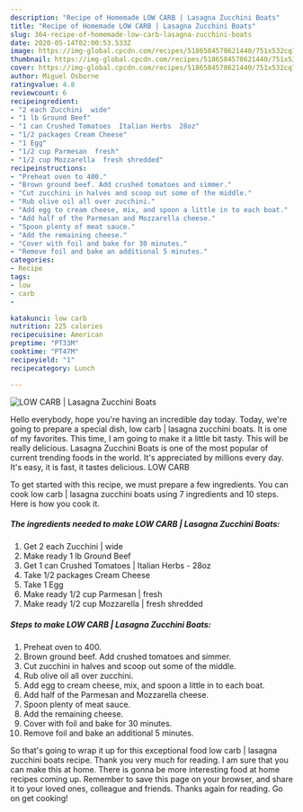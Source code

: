 ```yaml
---
description: "Recipe of Homemade LOW CARB | Lasagna Zucchini Boats"
title: "Recipe of Homemade LOW CARB | Lasagna Zucchini Boats"
slug: 364-recipe-of-homemade-low-carb-lasagna-zucchini-boats
date: 2020-05-14T02:00:53.533Z
image: https://img-global.cpcdn.com/recipes/5186584578621440/751x532cq70/low-carb-lasagna-zucchini-boats-recipe-main-photo.jpg
thumbnail: https://img-global.cpcdn.com/recipes/5186584578621440/751x532cq70/low-carb-lasagna-zucchini-boats-recipe-main-photo.jpg
cover: https://img-global.cpcdn.com/recipes/5186584578621440/751x532cq70/low-carb-lasagna-zucchini-boats-recipe-main-photo.jpg
author: Miguel Osborne
ratingvalue: 4.8
reviewcount: 6
recipeingredient:
- "2 each Zucchini  wide"
- "1 lb Ground Beef"
- "1 can Crushed Tomatoes  Italian Herbs  28oz"
- "1/2 packages Cream Cheese"
- "1 Egg"
- "1/2 cup Parmesan  fresh"
- "1/2 cup Mozzarella  fresh shredded"
recipeinstructions:
- "Preheat oven to 400."
- "Brown ground beef. Add crushed tomatoes and simmer."
- "Cut zucchini in halves and scoop out some of the middle."
- "Rub olive oil all over zucchini."
- "Add egg to cream cheese, mix, and spoon a little in to each boat."
- "Add half of the Parmesan and Mozzarella cheese."
- "Spoon plenty of meat sauce."
- "Add the remaining cheese."
- "Cover with foil and bake for 30 minutes."
- "Remove foil and bake an additional 5 minutes."
categories:
- Recipe
tags:
- low
- carb
- 

katakunci: low carb  
nutrition: 225 calories
recipecuisine: American
preptime: "PT33M"
cooktime: "PT47M"
recipeyield: "1"
recipecategory: Lunch

---
```



![LOW CARB | Lasagna Zucchini Boats](https://img-global.cpcdn.com/recipes/5186584578621440/751x532cq70/low-carb-lasagna-zucchini-boats-recipe-main-photo.jpg)

Hello everybody, hope you're having an incredible day today. Today, we're going to prepare a special dish, low carb | lasagna zucchini boats. It is one of my favorites. This time, I am going to make it a little bit tasty. This will be really delicious.
 Lasagna Zucchini Boats is one of the most popular of current trending foods in the world. It's appreciated by millions every day. It's easy, it is fast, it tastes delicious. LOW CARB 




To get started with this recipe, we must prepare a few ingredients. You can cook low carb | lasagna zucchini boats using 7 ingredients and 10 steps. Here is how you cook it.

##### The ingredients needed to make LOW CARB | Lasagna Zucchini Boats:

1. Get 2 each Zucchini | wide
1. Make ready 1 lb Ground Beef
1. Get 1 can Crushed Tomatoes | Italian Herbs - 28oz
1. Take 1/2 packages Cream Cheese
1. Take 1 Egg
1. Make ready 1/2 cup Parmesan | fresh
1. Make ready 1/2 cup Mozzarella | fresh shredded




##### Steps to make LOW CARB | Lasagna Zucchini Boats:

1. Preheat oven to 400.
1. Brown ground beef. Add crushed tomatoes and simmer.
1. Cut zucchini in halves and scoop out some of the middle.
1. Rub olive oil all over zucchini.
1. Add egg to cream cheese, mix, and spoon a little in to each boat.
1. Add half of the Parmesan and Mozzarella cheese.
1. Spoon plenty of meat sauce.
1. Add the remaining cheese.
1. Cover with foil and bake for 30 minutes.
1. Remove foil and bake an additional 5 minutes.




So that's going to wrap it up for this exceptional food low carb | lasagna zucchini boats recipe. Thank you very much for reading. I am sure that you can make this at home. There is gonna be more interesting food at home recipes coming up. Remember to save this page on your browser, and share it to your loved ones, colleague and friends. Thanks again for reading. Go on get cooking!

